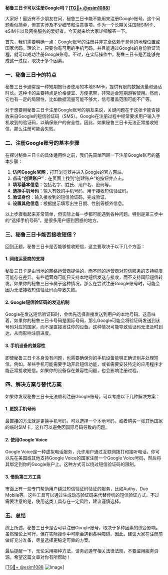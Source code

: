 **秘鲁三日卡可以注册Google吗？[[TG💪+ @esim1088](https://t.me/s/esim1088)]**

大家好！最近有不少朋友在问，秘鲁三日卡能不能用来注册Google账号。这个问题看似简单，但其实涉及不少细节和注意事项。作为一个长期关注国际SIM卡、eSIM卡以及网络服务的爱好者，今天就来给大家详细解答一下。

首先，我们需要明确一点：Google账号的注册并非完全依赖于具体的地理位置或国家代码。理论上，只要你有可用的手机号码，并且能通过Google的身份验证流程，就可以成功注册Google账号。不过，在实际操作中，秘鲁三日卡是否能够完成这一过程，取决于多个因素。

### 一、秘鲁三日卡的特点

秘鲁三日卡通常是一种短期旅行者使用的本地SIM卡，提供有限的数据流量和通话时长。这种卡的主要特点是价格便宜、方便携带，非常适合短期游客使用。然而，它也有一定的局限性，比如数据流量可能不够大，信号覆盖范围可能不广等。

对于想要用秘鲁三日卡注册Google账号的朋友来说，关键问题在于这张卡能否接收来自Google的短信验证码（SMS）。Google在注册过程中经常要求用户输入手机收到的验证码，以确保账户的安全性。因此，如果秘鲁三日卡无法正常接收短信，那么注册可能会失败。

### 二、注册Google账号的基本步骤

在探讨秘鲁三日卡的具体适用性之前，我们先简单回顾一下注册Google账号的基本步骤：

1. **访问Google官网**：打开浏览器并进入Google的官方网站。
2. **点击“创建账户”**：在页面上找到“创建账户”的按钮并点击。
3. **填写基本信息**：包括名字、姓氏、用户名、密码等。
4. **选择手机号码**：输入有效的手机号码，用于接收短信验证码。
5. **验证身份**：输入接收到的短信验证码，完成验证。
6. **设置其他信息**：根据提示填写出生日期、性别等额外信息。

以上步骤看起来非常简单，但实际上每一步都可能遇到各种问题。特别是第三步中的“选择手机号码”，是很多用户感到困惑的地方。

### 三、秘鲁三日卡能否接收短信？

回到正题，秘鲁三日卡是否能够接收短信，这主要取决于以下几个方面：

#### 1. 网络运营商的支持

秘鲁三日卡是由当地的网络运营商提供的，而不同的运营商对短信服务的支持程度可能存在差异。有些运营商可能只支持本地短信发送与接收，而不支持国际短信转发。如果你的秘鲁三日卡属于这种情况，那么在尝试注册Google账号时，可能会因为无法接收短信验证码而导致失败。

#### 2. Google短信验证码的发送机制

Google在发送短信验证码时，会优先选择直接发送到用户的本地号码。这意味着，如果你的秘鲁三日卡号码是国际号码，那么Google可能会将验证码发送到该号码对应的国家，而不是直接发往你的设备。这种情况可能导致验证码无法及时到达，从而影响注册进度。

#### 3. 手机设备的兼容性

即使秘鲁三日卡本身没有问题，也需要确保你的手机设备能够正确识别并处理短信。例如，某些手机可能需要手动开启短信功能，或者需要安装特定的应用程序才能正常接收短信。如果你的设备存在兼容性问题，也会影响注册过程。

### 四、解决方案与替代方案

如果你发现秘鲁三日卡无法顺利注册Google账号，可以考虑以下几种解决方案：

#### 1. 更换手机号码

最直接的方法就是更换手机号码。可以选择一个本地号码，或者购买一张其他国家的临时SIM卡。这样可以避免因国际号码导致的问题。

#### 2. 使用Google Voice

Google Voice是一种虚拟电话服务，允许用户通过互联网拨打和接听电话。你可以先在美国或其他支持Google Voice的国家注册一个Google Voice号码，然后将其绑定到你的Google账户上。这种方式可以绕过短信验证码的限制。

#### 3. 借助第三方工具

市面上有一些专门帮助用户绕过短信验证码验证的服务，比如Authy、Duo Mobile等。这些工具可以通过生成动态验证码来代替传统的短信验证方式。不过需要注意的是，使用这类工具存在一定风险，建议谨慎选择。

### 五、总结

综上所述，秘鲁三日卡是否可以注册Google账号，取决于多种因素的综合影响。虽然理论上可行，但在实际操作中可能会遇到各种障碍。因此，建议大家在注册前做好充分准备，尽量选择更稳定可靠的方案。

最后提醒一下，无论采用哪种方法，请务必遵守相关法律法规，不要滥用服务资源。希望这篇文章对你有所帮助！

[[TG💪+ @esim1088](https://t.me/s/esim1088) ![Image](https://i.postimg.cc/4NQfJmqS/Snipaste-2025-05-13-00-14-12.png)]
